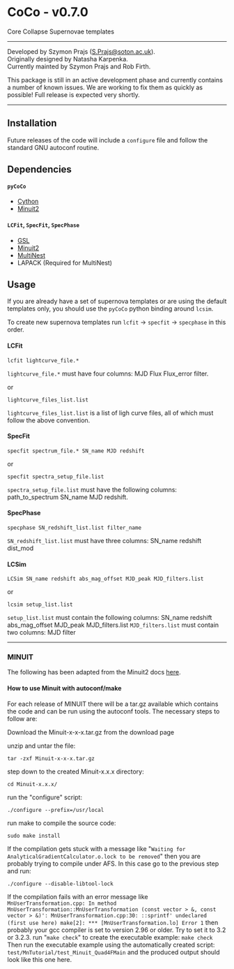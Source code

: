# CoCo - v0.7.0
Core Collapse Supernovae templates
___
Developed by Szymon Prajs (S.Prajs@soton.ac.uk).     
Originally designed by Natasha Karpenka.  
Currently mainted by Szymon Prajs and Rob Firth.   

This package is still in an active development phase and currently contains a number of known issues.
We are working to fix them as quickly as possible! Full release is expected very shortly.

___

## Installation
Future releases of the code will include a `configure` file and follow the standard GNU autoconf routine.

## Dependencies
#### `pyCoCo`
- [Cython](https://www.continuum.io/downloads)
- [Minuit2](https://seal.web.cern.ch/seal/snapshot/work-packages/mathlibs/minuit/)

#### `LCFit`, `SpecFit`, `SpecPhase`
- [GSL](https://www.gnu.org/software/gsl/)
- [Minuit2](https://seal.web.cern.ch/seal/snapshot/work-packages/mathlibs/minuit/)
- [MultiNest](https://ccpforge.cse.rl.ac.uk/gf/project/multinest/)
- LAPACK (Required for MultiNest)

## Usage
If you are already have a set of supernova templates or are using the default templates only,
you should use the `pyCoCo` python binding around `lcsim`.

To create new supernova templates run `lcfit` -> `specfit` -> `specphase` in this order.

#### LCFit
```
lcfit lightcurve_file.*
```
`lightcurve_file.*` must have four columns: MJD Flux Flux_error filter.   

or
```
lightcurve_files_list.list
```
`lightcurve_files_list.list` is a list of ligh curve files, all of which must follow the above convention.

#### SpecFit
```
specfit spectrum_file.* SN_name MJD redshift
```
or
```
specfit spectra_setup_file.list
```
`spectra_setup_file.list` must have the following columns: path_to_spectrum SN_name MJD redshift.

#### SpecPhase
```
specphase SN_redshift_list.list filter_name
```
`SN_redshift_list.list` must have three columns: SN_name redshift dist_mod

#### LCSim
```
LCSim SN_name redshift abs_mag_offset MJD_peak MJD_filters.list
```
or
```
lcsim setup_list.list
```
`setup_list.list` must contain the following columns: SN_name redshift abs_mag_offset MJD_peak MJD_filters.list
`MJD_filters.list` must contain two columns: MJD filter

------

### MINUIT
The following has been adapted from the Minuit2 docs [here](https://seal.web.cern.ch/seal/snapshot/work-packages/mathlibs/minuit/gettingStarted/autoconf.html).

#### How to use Minuit with autoconf/make

For each release of MINUIT there will be a tar.gz available which contains the code and can be run using the autoconf tools. The necessary steps to follow are:

Download the Minuit-x-x-x.tar.gz from the download page

unzip and untar the file:

`tar -zxf Minuit-x-x-x.tar.gz`

step down to the created Minuit-x.x.x directory:

`cd Minuit-x.x.x/`

run the "configure" script:

`./configure --prefix=/usr/local`

run make to compile the source code:

`sudo make install`

If the compilation gets stuck with a message like "`Waiting for AnalyticalGradientCalculator.o.lock to be removed`" then you are probably trying to compile under AFS. In this case go to the previous step and run:

`./configure --disable-libtool-lock `

If the compilation fails with an error message like `MnUserTransformation.cpp: In method MnUserTransformation::MnUserTransformation (const vector > &, const vector > &)': MnUserTransformation.cpp:30: ::sprintf' undeclared (first use here) make[2]: *** [MnUserTransformation.lo] Error 1` then probably your gcc compiler is set to version 2.96 or older. Try to set it to 3.2 or 3.2.3.
run "`make check`" to create the executable example:
`make check`
Then run the executable example using the automatically created script:
`test/MnTutorial/test_Minuit_Quad4FMain`
and the produced output should look like this one here.
